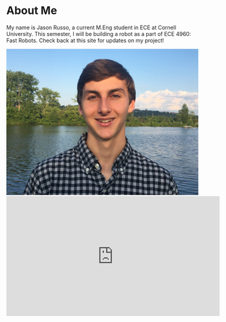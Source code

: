 # About Me
My name is Jason Russo, a current M.Eng student in ECE at Cornell University. This semester, I will be building a robot as a part of ECE 4960: Fast Robots. Check back at this site for updates on my project!

<img src="cooler pro pic.jpg" width="512" height="384" alt="hi" class="inline"/>

<iframe width="560" height="315" src="https://www.youtube.com/embed/tHG4yXJTqCA" frameborder="0" allow="accelerometer; autoplay; encrypted-media; gyroscope; picture-in-picture" allowfullscreen></iframe>
